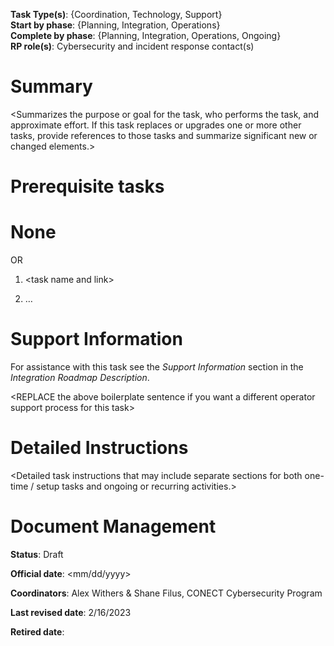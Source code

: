 **Task Type(s)**: {Coordination, Technology, Support}  
**Start by phase**: {Planning, Integration, Operations}  
**Complete by phase**: {Planning, Integration, Operations, Ongoing}  
**RP role(s)**: Cybersecurity and incident response contact(s)

# Summary

\<Summarizes the purpose or goal for the task, who performs the task,
and approximate effort. If this task replaces or upgrades one or more
other tasks, provide references to those tasks and summarize significant
new or changed elements.\>

# Prerequisite tasks

# None

OR

1.  \<task name and link\>

2.  …

# Support Information

For assistance with this task see the *Support Information* section in
the *Integration Roadmap Description*.

\<REPLACE the above boilerplate sentence if you want a different
operator support process for this task\>

# Detailed Instructions

\<Detailed task instructions that may include separate sections for both
one-time / setup tasks and ongoing or recurring activities.\>

# Document Management

**Status**: Draft

**Official date**: \<mm/dd/yyyy\>

**Coordinators**: Alex Withers & Shane Filus, CONECT Cybersecurity
Program

**Last revised date**: 2/16/2023

**Retired date**:
